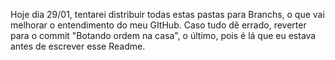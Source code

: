Hoje dia 29/01, tentarei distribuir todas estas pastas para Branchs, o que vai melhorar o entendimento do meu GItHub.
Caso tudo dê errado, reverter para o commit "Botando ordem na casa", o último, pois é lá que eu estava antes de escrever esse Readme.